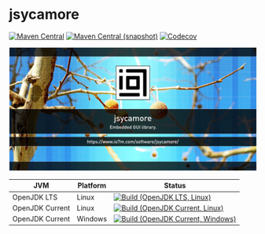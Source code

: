 jsycamore
===

[![Maven Central](https://img.shields.io/maven-central/v/com.io7m.jsycamore/com.io7m.jsycamore.svg?style=flat-square)](http://search.maven.org/#search%7Cga%7C1%7Cg%3A%22com.io7m.jsycamore%22)
[![Maven Central (snapshot)](https://img.shields.io/nexus/s/https/s01.oss.sonatype.org/com.io7m.jsycamore/com.io7m.jsycamore.svg?style=flat-square)](https://s01.oss.sonatype.org/content/repositories/snapshots/com/io7m/jsycamore/)
[![Codecov](https://img.shields.io/codecov/c/github/io7m/jsycamore.svg?style=flat-square)](https://codecov.io/gh/io7m/jsycamore)

![jsycamore](./src/site/resources/jsycamore.jpg?raw=true)

| JVM             | Platform | Status |
|-----------------|----------|--------|
| OpenJDK LTS     | Linux    | [![Build (OpenJDK LTS, Linux)](https://img.shields.io/github/workflow/status/io7m/jsycamore/main-openjdk_lts-linux)](https://github.com/io7m/jsycamore/actions?query=workflow%3Amain-openjdk_lts-linux) |
| OpenJDK Current | Linux    | [![Build (OpenJDK Current, Linux)](https://img.shields.io/github/workflow/status/io7m/jsycamore/main-openjdk_current-linux)](https://github.com/io7m/jsycamore/actions?query=workflow%3Amain-openjdk_current-linux)
| OpenJDK Current | Windows  | [![Build (OpenJDK Current, Windows)](https://img.shields.io/github/workflow/status/io7m/jsycamore/main-openjdk_current-windows)](https://github.com/io7m/jsycamore/actions?query=workflow%3Amain-openjdk_current-windows)

